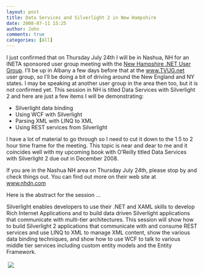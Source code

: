 ```yaml
---
layout: post
title: Data Services and Silverlight 2 in New Hampshire
date: 2008-07-11 15:25
author: John
comments: true
categories: [All]
---
```

<p>I just confirmed that on Thursday July 24th I will be in Nashua, NH for an INETA sponsored user group meeting with the <a href="http://www.nhdn.com">New Hampshire .NET User Group</a>. I’ll be up in Albany a few days before that at the <a href="http://www.TVUG.net">www.TVUG.net</a>&#160; user group, so I’ll be doing a bit of driving around the New England and NY states. I may be speaking at another user group in the area then too, but it is not confirmed yet. This session in NH is titled Data Services with Silverlight 2 and here are just a few items I will be demonstrating:</p>  <ul>   <li>Silverlight data binding </li>    <li>Using WCF with Silverlight </li>    <li>Parsing XML with LINQ to XML </li>    <li>Using REST services from Silverlight </li> </ul>  <p></p>  <p>I have a lot of material to go through so I need to cut it down to the 1.5 to 2 hour time frame for the meeting. This topic is near and dear to me and it coincides well with my upcoming book with O’Reilly titled Data Services with Silverlight 2 due out in December 2008.</p>  <p>If you are in the Nashua NH area on Thursday July 24th, please stop by and check things out. You can find out more on their web site at <a href="http://www.nhdn.com">www.nhdn.com</a>&#160; </p>  <p>Here is the abstract for the session …</p>  <p>Silverlight enables developers to use their .NET and XAML skills to develop Rich Internet Applications and to build data driven Silverlight applications that communicate with multi-tier architectures. This session will show how to build Silverlight 2 applications that communicate with and consume REST services and use LINQ to XML to manage XML content, show the various data binding techniques, and show how to use WCF to talk to various middle tier services including custom entity models and the Entity Framework.</p><div class="wlWriterHeaderFooter" style="text-align:left; margin:0px; padding:4px 4px 4px 4px;"><a href="http://www.dotnetkicks.com/kick/?url=/all/data-services-and-silverlight-2-in-new-hampshire/"><img src="http://www.dotnetkicks.com/Services/Images/KickItImageGenerator.ashx?url=/all/data-services-and-silverlight-2-in-new-hampshire/&amp;bgcolor=0080C0&amp;fgcolor=FFFFFF&amp;border=000000&amp;cbgcolor=D4E1ED&amp;cfgcolor=000000" border="0/"></a></div><div class="wlWriterHeaderFooter" style="text-align:left; margin:0px; padding:4px 4px 4px 4px;"><script type="text/javascript">var dzone_url = '/all/data-services-and-silverlight-2-in-new-hampshire/';</script><script type="text/javascript">var dzone_title = 'Data Services and Silverlight 2 in New Hampshire';</script><script type="text/javascript">var dzone_blurb = 'Data Services and Silverlight 2 in New Hampshire';</script><script type="text/javascript">var dzone_style = '1';</script><script language="javascript" src="http://widgets.dzone.com/widgets/zoneit.js"></script> </div>

